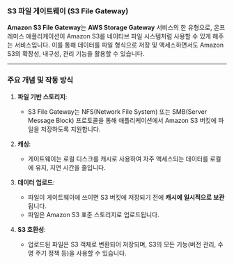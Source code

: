 ### S3 파일 게이트웨이 (S3 File Gateway)

**Amazon S3 File Gateway**는 **AWS Storage Gateway** 서비스의 한 유형으로, 온프레미스 애플리케이션이 Amazon S3를 네이티브 파일 시스템처럼 사용할 수 있게 해주는 서비스입니다. 이를 통해 데이터를 파일 형식으로 저장 및 액세스하면서도 Amazon S3의 확장성, 내구성, 관리 기능을 활용할 수 있습니다.

---

### 주요 개념 및 작동 방식

1. **파일 기반 스토리지**:
    
    - S3 File Gateway는 NFS(Network File System) 또는 SMB(Server Message Block) 프로토콜을 통해 애플리케이션에서 Amazon S3 버킷에 파일을 저장하도록 지원합니다.
2. **캐싱**:
    
    - 게이트웨이는 로컬 디스크를 캐시로 사용하여 자주 액세스되는 데이터를 로컬에 유지, 지연 시간을 줄입니다.
3. **데이터 업로드**:
    
    - 파일이 게이트웨이에 쓰이면 S3 버킷에 저장되기 전에 **캐시에 일시적으로 보관**됩니다.
    - 파일은 Amazon S3 표준 스토리지로 업로드됩니다.
4. **S3 호환성**:
    
    - 업로드된 파일은 S3 객체로 변환되어 저장되며, S3의 모든 기능(버전 관리, 수명 주기 정책 등)을 사용할 수 있습니다.